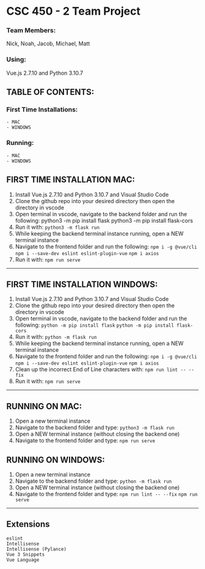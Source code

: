CSC 450 - 2 Team Project
===
### Team Members:  
Nick, Noah, Jacob, Michael, Matt
### Using:  
Vue.js 2.7.10 and Python 3.10.7

## TABLE OF CONTENTS:  

### First Time Installations:
    - MAC
    - WINDOWS
### Running:
    - MAC
    - WINDOWS
        
## FIRST TIME INSTALLATION MAC:
1. Install Vue.js 2.7.10 and Python 3.10.7 and Visual Studio Code
2. Clone the github repo into your desired directory then open the directory in vscode
3. Open terminal in vscode, navigate to the backend folder and run the following:
    python3 -m pip install flask
    python3 -m pip install flask-cors
4. Run it with:
    `python3 -m flask run`
5. While keeping the backend terminal instance running, open a NEW terminal instance
6. Navigate to the frontend folder and run the following:
    `npm i -g @vue/cli`
    `npm i --save-dev eslint eslint-plugin-vue`
    `npm i axios`
7. Run it with:
    `npm run serve`

---

## FIRST TIME INSTALLATION WINDOWS:
1. Install Vue.js 2.7.10 and Python 3.10.7 and Visual Studio Code
2. Clone the github repo into your desired directory then open the directory in vscode
3. Open terminal in vscode, navigate to the backend folder and run the following:
    `python -m pip install flask`
    `python -m pip install flask-cors`
4. Run it with:
    `python -m flask run`
5. While keeping the backend terminal instance running, open a NEW terminal instance
6. Navigate to the frontend folder and run the following:
    `npm i -g @vue/cli`
    `npm i --save-dev eslint eslint-plugin-vue`
    `npm i axios`
7. Clean up the incorrect End of Line characters with:
    `npm run lint -- --fix`
8. Run it with:
    `npm run serve`

---

## RUNNING ON MAC:
1. Open a new terminal instance
2. Navigate to the backend folder and type:
    `python3 -m flask run`
3. Open a NEW terminal instance (without closing the backend one)
4. Navigate to the frontend folder and type:
    `npm run serve`

## RUNNING ON WINDOWS:
1. Open a new terminal instance
2. Navigate to the backend folder and type:
    `python -m flask run`
3. Open a NEW terminal instance (without closing the backend one)
4. Navigate to the frontend folder and type:
    `npm run lint -- --fix`
    `npm run serve`

---

## Extensions
    eslint
    Intellisense
    Intellisense (Pylance)
    Vue 3 Snippets
    Vue Language





